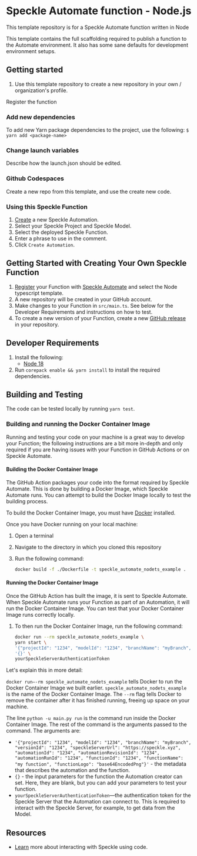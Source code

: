 # Speckle Automate function - Node.js

This template repository is for a Speckle Automate function written in Node

This template contains the full scaffolding required to publish a function to the Automate environment.
It also has some sane defaults for development environment setups.

## Getting started

1. Use this template repository to create a new repository in your own / organization's profile.

Register the function 

### Add new dependencies

To add new Yarn package dependencies to the project, use the following:
`$ yarn add <package-name>`

### Change launch variables

Describe how the launch.json should be edited.

### Github Codespaces

Create a new repo from this template, and use the create new code.

### Using this Speckle Function

1. [Create](https://automate.speckle.dev/) a new Speckle Automation.
1. Select your Speckle Project and Speckle Model.
1. Select the deployed Speckle Function.
1. Enter a phrase to use in the comment.
1. Click `Create Automation`.

## Getting Started with Creating Your Own Speckle Function

1. [Register](https://automate.speckle.dev/) your Function with [Speckle Automate](https://automate.speckle.dev/) and select the Node typescript template.
1. A new repository will be created in your GitHub account.
1. Make changes to your Function in `src/main.ts`. See below for the Developer Requirements and instructions on how to test.
1. To create a new version of your Function, create a new [GitHub release](https://docs.github.com/en/repositories/releasing-projects-on-github/managing-releases-in-a-repository) in your repository.

## Developer Requirements

1. Install the following:
    - [Node 18](https://nodejs.org/en/download/package-manager)
1. Run `corepack enable && yarn install` to install the required dependencies.

## Building and Testing

The code can be tested locally by running `yarn test`.

### Building and running the Docker Container Image

Running and testing your code on your machine is a great way to develop your Function; the following instructions are a bit more in-depth and only required if you are having issues with your Function in GitHub Actions or on Speckle Automate.

#### Building the Docker Container Image

The GitHub Action packages your code into the format required by Speckle Automate. This is done by building a Docker Image, which Speckle Automate runs. You can attempt to build the Docker Image locally to test the building process.

To build the Docker Container Image, you must have [Docker](https://docs.docker.com/get-docker/) installed.

Once you have Docker running on your local machine:

1. Open a terminal
1. Navigate to the directory in which you cloned this repository
1. Run the following command:

    ```bash
    docker build -f ./Dockerfile -t speckle_automate_nodets_example .
    ```

#### Running the Docker Container Image

Once the GitHub Action has built the image, it is sent to Speckle Automate. When Speckle Automate runs your Function as part of an Automation, it will run the Docker Container Image. You can test that your Docker Container Image runs correctly locally.

1. To then run the Docker Container Image, run the following command:

    ```bash
    docker run --rm speckle_automate_nodets_example \
    yarn start \
    '{"projectId": "1234", "modelId": "1234", "branchName": "myBranch", "versionId": "1234", "speckleServerUrl": "https://speckle.xyz", "automationId": "1234", "automationRevisionId": "1234", "automationRunId": "1234", "functionId": "1234", "functionName": "my function", "functionLogo": "base64EncodedPng"}' \
    '{}' \
    yourSpeckleServerAuthenticationToken
    ```

Let's explain this in more detail:

`docker run—-rm speckle_automate_nodets_example` tells Docker to run the Docker Container Image we built earlier. `speckle_automate_nodets_example` is the name of the Docker Container Image. The `--rm` flag tells Docker to remove the container after it has finished running, freeing up space on your machine.

The line `python -u main.py run` is the command run inside the Docker Container Image. The rest of the command is the arguments passed to the command. The arguments are:

- `'{"projectId": "1234", "modelId": "1234", "branchName": "myBranch", "versionId": "1234", "speckleServerUrl": "https://speckle.xyz", "automationId": "1234", "automationRevisionId": "1234", "automationRunId": "1234", "functionId": "1234", "functionName": "my function", "functionLogo": "base64EncodedPng"}'` - the metadata that describes the automation and the function.
- `{}` - the input parameters for the function the Automation creator can set. Here, they are blank, but you can add your parameters to test your function.
- `yourSpeckleServerAuthenticationToken`—the authentication token for the Speckle Server that the Automation can connect to. This is required to interact with the Speckle Server, for example, to get data from the Model.

## Resources

- [Learn](https://speckle.guide/dev) more about interacting with Speckle using code.
